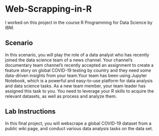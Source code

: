 # Web-Scrapping-in-R
I worked on this project in the course R Programming for Data Science by IBM. 

## Scenario
In this scenario, you will play the role of a data analyst who has recently
joined the data science team of a news channel.
Your channel’s documentary team channel’s recently accepted an assignment to create a feature story on global COVID-19 testing by country and they need some data-driven insights
from your team.Your team has been using Jupyter Notebook,
which is a powerful and easy-to-use platform for data analysis and data science tasks.
As a new team member, your team leader has assigned this task to you. You need to leverage your R
skills to acquire the relevant datasets, as well as process and analyze them.

## Lab Instructions

In this final project, you will webscrape a global COVID-19 dataset from a public wiki page, and conduct various data analysis tasks on the data set.
